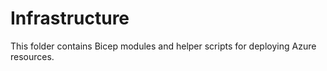 # Infrastructure

This folder contains Bicep modules and helper scripts for deploying Azure resources.
